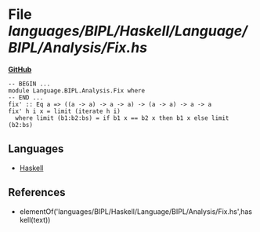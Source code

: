 # File _languages/BIPL/Haskell/Language/BIPL/Analysis/Fix.hs_
**[GitHub](https://github.com/softlang/yas/blob/master/languages/BIPL/Haskell/Language/BIPL/Analysis/Fix.hs)**
```
-- BEGIN ...
module Language.BIPL.Analysis.Fix where
-- END ...
fix' :: Eq a => ((a -> a) -> a -> a) -> (a -> a) -> a -> a
fix' h i x = limit (iterate h i)
  where limit (b1:b2:bs) = if b1 x == b2 x then b1 x else limit (b2:bs)
```

## Languages
* [Haskell](../languages/Haskell.md)

## References
* elementOf('languages/BIPL/Haskell/Language/BIPL/Analysis/Fix.hs',haskell(text))
